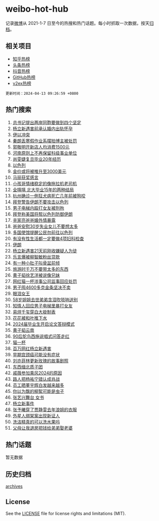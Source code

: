 # weibo-hot-hub

记录[微博](https://www.weibo.com)从 2021-1-7 日至今的热搜和热门话题。每小时抓取一次数据，按天[归档](archives)。

## 相关项目

- [知乎热榜](https://github.com/lonnyzhang423/zhihu-hot-hub)
- [头条热榜](https://github.com/lonnyzhang423/toutiao-hot-hub)
- [抖音热榜](https://github.com/lonnyzhang423/douyin-hot-hub)
- [GitHub热榜](https://github.com/lonnyzhang423/github-hot-hub)
- [v2ex热榜](https://github.com/lonnyzhang423/v2ex-hot-hub)


`更新时间：2024-04-13 09:26:59 +0800`

## 热门搜索

1. [总书记提出两岸同胞要做到四个坚定](https://m.weibo.cn/search?containerid=100103type%3D1%26t%3D10%26q%3D%23%E6%80%BB%E4%B9%A6%E8%AE%B0%E6%8F%90%E5%87%BA%E4%B8%A4%E5%B2%B8%E5%90%8C%E8%83%9E%E8%A6%81%E5%81%9A%E5%88%B0%E5%9B%9B%E4%B8%AA%E5%9D%9A%E5%AE%9A%23&stream_entry_id=51&isnewpage=1&extparam=seat%3D1%26pos%3D0%26stream_entry_id%3D51%26c_type%3D51%26dgr%3D0%26cate%3D10103%26q%3D%2523%25E6%2580%25BB%25E4%25B9%25A6%25E8%25AE%25B0%25E6%258F%2590%25E5%2587%25BA%25E4%25B8%25A4%25E5%25B2%25B8%25E5%2590%258C%25E8%2583%259E%25E8%25A6%2581%25E5%2581%259A%25E5%2588%25B0%25E5%259B%259B%25E4%25B8%25AA%25E5%259D%259A%25E5%25AE%259A%2523%26filter_type%3Drealtimehot%26display_time%3D1712971618%26pre_seqid%3D17129716184650411832)
1. [杨立新遇害前承认婚内出轨怀孕](https://m.weibo.cn/search?containerid=100103type%3D1%26t%3D10%26q%3D%23%E6%9D%A8%E7%AB%8B%E6%96%B0%E9%81%87%E5%AE%B3%E5%89%8D%E6%89%BF%E8%AE%A4%E5%A9%9A%E5%86%85%E5%87%BA%E8%BD%A8%E6%80%80%E5%AD%95%23&stream_entry_id=31&isnewpage=1&extparam=seat%3D1%26stream_entry_id%3D31%26lcate%3D5001%26flag%3D1%26band_rank%3D1%26filter_type%3Drealtimehot%26dgr%3D0%26c_type%3D31%26pos%3D0%26cate%3D5001%26realpos%3D1%26q%3D%2523%25E6%259D%25A8%25E7%25AB%258B%25E6%2596%25B0%25E9%2581%2587%25E5%25AE%25B3%25E5%2589%258D%25E6%2589%25BF%25E8%25AE%25A4%25E5%25A9%259A%25E5%2586%2585%25E5%2587%25BA%25E8%25BD%25A8%25E6%2580%2580%25E5%25AD%2595%2523%26display_time%3D1712971618%26pre_seqid%3D17129716184650411832)
1. [伊以冲突](https://m.weibo.cn/search?containerid=100103type%3D1%26t%3D10%26q%3D%23%E4%BC%8A%E4%BB%A5%E5%86%B2%E7%AA%81%23&stream_entry_id=31&isnewpage=1&extparam=seat%3D1%26stream_entry_id%3D31%26lcate%3D5001%26flag%3D1%26band_rank%3D2%26filter_type%3Drealtimehot%26dgr%3D0%26c_type%3D31%26pos%3D1%26cate%3D5001%26realpos%3D2%26q%3D%2523%25E4%25BC%258A%25E4%25BB%25A5%25E5%2586%25B2%25E7%25AA%2581%2523%26display_time%3D1712971618%26pre_seqid%3D17129716184650411832)
1. [秦朗丢寒假作业系摆拍博主被处罚](https://m.weibo.cn/search?containerid=100103type%3D1%26t%3D10%26q%3D%23%E7%A7%A6%E6%9C%97%E4%B8%A2%E5%AF%92%E5%81%87%E4%BD%9C%E4%B8%9A%E7%B3%BB%E6%91%86%E6%8B%8D%E5%8D%9A%E4%B8%BB%E8%A2%AB%E5%A4%84%E7%BD%9A%23&stream_entry_id=31&isnewpage=1&extparam=seat%3D1%26stream_entry_id%3D31%26lcate%3D5001%26flag%3D0%26band_rank%3D3%26filter_type%3Drealtimehot%26dgr%3D0%26c_type%3D31%26pos%3D2%26cate%3D5001%26realpos%3D3%26q%3D%2523%25E7%25A7%25A6%25E6%259C%2597%25E4%25B8%25A2%25E5%25AF%2592%25E5%2581%2587%25E4%25BD%259C%25E4%25B8%259A%25E7%25B3%25BB%25E6%2591%2586%25E6%258B%258D%25E5%258D%259A%25E4%25B8%25BB%25E8%25A2%25AB%25E5%25A4%2584%25E7%25BD%259A%2523%26display_time%3D1712971618%26pre_seqid%3D17129716184650411832)
1. [郭敬明开新店人均消费1500元](https://m.weibo.cn/search?containerid=100103type%3D1%26t%3D10%26q%3D%23%E9%83%AD%E6%95%AC%E6%98%8E%E5%BC%80%E6%96%B0%E5%BA%97%E4%BA%BA%E5%9D%87%E6%B6%88%E8%B4%B91500%E5%85%83%23&stream_entry_id=31&isnewpage=1&extparam=seat%3D1%26stream_entry_id%3D31%26lcate%3D5001%26flag%3D1%26band_rank%3D4%26filter_type%3Drealtimehot%26dgr%3D0%26c_type%3D31%26pos%3D3%26cate%3D5001%26realpos%3D4%26q%3D%2523%25E9%2583%25AD%25E6%2595%25AC%25E6%2598%258E%25E5%25BC%2580%25E6%2596%25B0%25E5%25BA%2597%25E4%25BA%25BA%25E5%259D%2587%25E6%25B6%2588%25E8%25B4%25B91500%25E5%2585%2583%2523%26display_time%3D1712971618%26pre_seqid%3D17129716184650411832)
1. [河南原则上不再保留科级事业单位](https://m.weibo.cn/search?containerid=100103type%3D1%26t%3D10%26q%3D%23%E6%B2%B3%E5%8D%97%E5%8E%9F%E5%88%99%E4%B8%8A%E4%B8%8D%E5%86%8D%E4%BF%9D%E7%95%99%E7%A7%91%E7%BA%A7%E4%BA%8B%E4%B8%9A%E5%8D%95%E4%BD%8D%23&stream_entry_id=31&isnewpage=1&extparam=seat%3D1%26stream_entry_id%3D31%26lcate%3D5001%26flag%3D1%26band_rank%3D5%26filter_type%3Drealtimehot%26dgr%3D0%26c_type%3D31%26pos%3D4%26cate%3D5001%26realpos%3D5%26q%3D%2523%25E6%25B2%25B3%25E5%258D%2597%25E5%258E%259F%25E5%2588%2599%25E4%25B8%258A%25E4%25B8%258D%25E5%2586%258D%25E4%25BF%259D%25E7%2595%2599%25E7%25A7%2591%25E7%25BA%25A7%25E4%25BA%258B%25E4%25B8%259A%25E5%258D%2595%25E4%25BD%258D%2523%26display_time%3D1712971618%26pre_seqid%3D17129716184650411832)
1. [尚雯婕复旦毕业20年经历](https://m.weibo.cn/search?containerid=100103type%3D1%26t%3D10%26q%3D%23%E5%B0%9A%E9%9B%AF%E5%A9%95%E5%A4%8D%E6%97%A6%E6%AF%95%E4%B8%9A20%E5%B9%B4%E7%BB%8F%E5%8E%86%23&stream_entry_id=31&isnewpage=1&extparam=seat%3D1%26stream_entry_id%3D31%26lcate%3D5001%26flag%3D2%26band_rank%3D6%26filter_type%3Drealtimehot%26dgr%3D0%26c_type%3D31%26pos%3D5%26cate%3D5001%26realpos%3D6%26q%3D%2523%25E5%25B0%259A%25E9%259B%25AF%25E5%25A9%2595%25E5%25A4%258D%25E6%2597%25A6%25E6%25AF%2595%25E4%25B8%259A20%25E5%25B9%25B4%25E7%25BB%258F%25E5%258E%2586%2523%26display_time%3D1712971618%26pre_seqid%3D17129716184650411832)
1. [以色列](https://m.weibo.cn/search?containerid=100103type%3D1%26t%3D10%26q%3D%E4%BB%A5%E8%89%B2%E5%88%97&stream_entry_id=31&isnewpage=1&extparam=seat%3D1%26stream_entry_id%3D31%26lcate%3D5001%26flag%3D0%26band_rank%3D7%26filter_type%3Drealtimehot%26dgr%3D0%26c_type%3D31%26pos%3D6%26cate%3D5001%26realpos%3D7%26q%3D%25E4%25BB%25A5%25E8%2589%25B2%25E5%2588%2597%26display_time%3D1712971618%26pre_seqid%3D17129716184650411832)
1. [金价或将被推升至3000美元](https://m.weibo.cn/search?containerid=100103type%3D1%26t%3D10%26q%3D%23%E9%87%91%E4%BB%B7%E6%88%96%E5%B0%86%E8%A2%AB%E6%8E%A8%E5%8D%87%E8%87%B33000%E7%BE%8E%E5%85%83%23&stream_entry_id=31&isnewpage=1&extparam=seat%3D1%26stream_entry_id%3D31%26lcate%3D5001%26flag%3D0%26band_rank%3D8%26filter_type%3Drealtimehot%26dgr%3D0%26c_type%3D31%26pos%3D7%26cate%3D5001%26realpos%3D8%26q%3D%2523%25E9%2587%2591%25E4%25BB%25B7%25E6%2588%2596%25E5%25B0%2586%25E8%25A2%25AB%25E6%258E%25A8%25E5%258D%2587%25E8%2587%25B33000%25E7%25BE%258E%25E5%2585%2583%2523%26display_time%3D1712971618%26pre_seqid%3D17129716184650411832)
1. [马丽获奖感言](https://m.weibo.cn/search?containerid=100103type%3D1%26t%3D10%26q%3D%E9%A9%AC%E4%B8%BD%E8%8E%B7%E5%A5%96%E6%84%9F%E8%A8%80&stream_entry_id=31&isnewpage=1&extparam=seat%3D1%26stream_entry_id%3D31%26lcate%3D5001%26flag%3D0%26band_rank%3D9%26filter_type%3Drealtimehot%26dgr%3D0%26c_type%3D31%26pos%3D8%26cate%3D5001%26realpos%3D9%26q%3D%25E9%25A9%25AC%25E4%25B8%25BD%25E8%258E%25B7%25E5%25A5%2596%25E6%2584%259F%25E8%25A8%2580%26display_time%3D1712971618%26pre_seqid%3D17129716184650411832)
1. [小孩哥情绪稳定的像拖拉机老司机](https://m.weibo.cn/search?containerid=100103type%3D1%26t%3D10%26q%3D%23%E5%B0%8F%E5%AD%A9%E5%93%A5%E6%83%85%E7%BB%AA%E7%A8%B3%E5%AE%9A%E7%9A%84%E5%83%8F%E6%8B%96%E6%8B%89%E6%9C%BA%E8%80%81%E5%8F%B8%E6%9C%BA%23&stream_entry_id=31&isnewpage=1&extparam=seat%3D1%26stream_entry_id%3D31%26lcate%3D5001%26flag%3D32768%26band_rank%3D10%26filter_type%3Drealtimehot%26dgr%3D0%26c_type%3D31%26pos%3D9%26cate%3D5001%26realpos%3D10%26q%3D%2523%25E5%25B0%258F%25E5%25AD%25A9%25E5%2593%25A5%25E6%2583%2585%25E7%25BB%25AA%25E7%25A8%25B3%25E5%25AE%259A%25E7%259A%2584%25E5%2583%258F%25E6%258B%2596%25E6%258B%2589%25E6%259C%25BA%25E8%2580%2581%25E5%258F%25B8%25E6%259C%25BA%2523%26display_time%3D1712971618%26pre_seqid%3D17129716184650411832)
1. [全嘻嘻 北大毕业15年的两种结局](https://m.weibo.cn/search?containerid=100103type%3D1%26t%3D10%26q%3D%E5%85%A8%E5%98%BB%E5%98%BB+%E5%8C%97%E5%A4%A7%E6%AF%95%E4%B8%9A15%E5%B9%B4%E7%9A%84%E4%B8%A4%E7%A7%8D%E7%BB%93%E5%B1%80&stream_entry_id=31&isnewpage=1&extparam=seat%3D1%26stream_entry_id%3D31%26lcate%3D5001%26flag%3D1%26band_rank%3D11%26filter_type%3Drealtimehot%26dgr%3D0%26c_type%3D31%26pos%3D10%26cate%3D5001%26realpos%3D11%26q%3D%25E5%2585%25A8%25E5%2598%25BB%25E5%2598%25BB%2520%25E5%258C%2597%25E5%25A4%25A7%25E6%25AF%2595%25E4%25B8%259A15%25E5%25B9%25B4%25E7%259A%2584%25E4%25B8%25A4%25E7%25A7%258D%25E7%25BB%2593%25E5%25B1%2580%26display_time%3D1712971618%26pre_seqid%3D17129716184650411832)
1. [杭州确诊一例狂犬病死亡几年前被狗咬](https://m.weibo.cn/search?containerid=100103type%3D1%26t%3D10%26q%3D%23%E6%9D%AD%E5%B7%9E%E7%A1%AE%E8%AF%8A%E4%B8%80%E4%BE%8B%E7%8B%82%E7%8A%AC%E7%97%85%E6%AD%BB%E4%BA%A1%E5%87%A0%E5%B9%B4%E5%89%8D%E8%A2%AB%E7%8B%97%E5%92%AC%23&stream_entry_id=31&isnewpage=1&extparam=seat%3D1%26stream_entry_id%3D31%26lcate%3D5001%26flag%3D0%26band_rank%3D12%26filter_type%3Drealtimehot%26dgr%3D0%26c_type%3D31%26pos%3D11%26cate%3D5001%26realpos%3D12%26q%3D%2523%25E6%259D%25AD%25E5%25B7%259E%25E7%25A1%25AE%25E8%25AF%258A%25E4%25B8%2580%25E4%25BE%258B%25E7%258B%2582%25E7%258A%25AC%25E7%2597%2585%25E6%25AD%25BB%25E4%25BA%25A1%25E5%2587%25A0%25E5%25B9%25B4%25E5%2589%258D%25E8%25A2%25AB%25E7%258B%2597%25E5%2592%25AC%2523%26display_time%3D1712971618%26pre_seqid%3D17129716184650411832)
1. [拜登警告伊朗不要攻击以色列](https://m.weibo.cn/search?containerid=100103type%3D1%26t%3D10%26q%3D%23%E6%8B%9C%E7%99%BB%E8%AD%A6%E5%91%8A%E4%BC%8A%E6%9C%97%E4%B8%8D%E8%A6%81%E6%94%BB%E5%87%BB%E4%BB%A5%E8%89%B2%E5%88%97%23&stream_entry_id=31&isnewpage=1&extparam=seat%3D1%26stream_entry_id%3D31%26lcate%3D5001%26flag%3D0%26band_rank%3D13%26filter_type%3Drealtimehot%26dgr%3D0%26c_type%3D31%26pos%3D12%26cate%3D5001%26realpos%3D13%26q%3D%2523%25E6%258B%259C%25E7%2599%25BB%25E8%25AD%25A6%25E5%2591%258A%25E4%25BC%258A%25E6%259C%2597%25E4%25B8%258D%25E8%25A6%2581%25E6%2594%25BB%25E5%2587%25BB%25E4%25BB%25A5%25E8%2589%25B2%25E5%2588%2597%2523%26display_time%3D1712971618%26pre_seqid%3D17129716184650411832)
1. [男子电梯内殴打女友被刑拘](https://m.weibo.cn/search?containerid=100103type%3D1%26t%3D10%26q%3D%23%E7%94%B7%E5%AD%90%E7%94%B5%E6%A2%AF%E5%86%85%E6%AE%B4%E6%89%93%E5%A5%B3%E5%8F%8B%E8%A2%AB%E5%88%91%E6%8B%98%23&stream_entry_id=31&isnewpage=1&extparam=seat%3D1%26stream_entry_id%3D31%26lcate%3D5001%26flag%3D1%26band_rank%3D14%26filter_type%3Drealtimehot%26dgr%3D0%26c_type%3D31%26pos%3D13%26cate%3D5001%26realpos%3D14%26q%3D%2523%25E7%2594%25B7%25E5%25AD%2590%25E7%2594%25B5%25E6%25A2%25AF%25E5%2586%2585%25E6%25AE%25B4%25E6%2589%2593%25E5%25A5%25B3%25E5%258F%258B%25E8%25A2%25AB%25E5%2588%2591%25E6%258B%2598%2523%26display_time%3D1712971618%26pre_seqid%3D17129716184650411832)
1. [拜登称美国将帮以色列防御伊朗](https://m.weibo.cn/search?containerid=100103type%3D1%26t%3D10%26q%3D%23%E6%8B%9C%E7%99%BB%E7%A7%B0%E7%BE%8E%E5%9B%BD%E5%B0%86%E5%B8%AE%E4%BB%A5%E8%89%B2%E5%88%97%E9%98%B2%E5%BE%A1%E4%BC%8A%E6%9C%97%23&stream_entry_id=31&isnewpage=1&extparam=seat%3D1%26stream_entry_id%3D31%26lcate%3D5001%26flag%3D1%26band_rank%3D15%26filter_type%3Drealtimehot%26dgr%3D0%26c_type%3D31%26pos%3D14%26cate%3D5001%26realpos%3D15%26q%3D%2523%25E6%258B%259C%25E7%2599%25BB%25E7%25A7%25B0%25E7%25BE%258E%25E5%259B%25BD%25E5%25B0%2586%25E5%25B8%25AE%25E4%25BB%25A5%25E8%2589%25B2%25E5%2588%2597%25E9%2598%25B2%25E5%25BE%25A1%25E4%25BC%258A%25E6%259C%2597%2523%26display_time%3D1712971618%26pre_seqid%3D17129716184650411832)
1. [辛家亮爸爸婚外情暴露](https://m.weibo.cn/search?containerid=100103type%3D1%26t%3D10%26q%3D%23%E8%BE%9B%E5%AE%B6%E4%BA%AE%E7%88%B8%E7%88%B8%E5%A9%9A%E5%A4%96%E6%83%85%E6%9A%B4%E9%9C%B2%23&stream_entry_id=31&isnewpage=1&extparam=seat%3D1%26stream_entry_id%3D31%26lcate%3D5001%26flag%3D1%26band_rank%3D16%26filter_type%3Drealtimehot%26dgr%3D0%26c_type%3D31%26pos%3D15%26cate%3D5001%26realpos%3D16%26q%3D%2523%25E8%25BE%259B%25E5%25AE%25B6%25E4%25BA%25AE%25E7%2588%25B8%25E7%2588%25B8%25E5%25A9%259A%25E5%25A4%2596%25E6%2583%2585%25E6%259A%25B4%25E9%259C%25B2%2523%26display_time%3D1712971618%26pre_seqid%3D17129716184650411832)
1. [爸爸安慰30岁失业女儿不要想太多](https://m.weibo.cn/search?containerid=100103type%3D1%26t%3D10%26q%3D%23%E7%88%B8%E7%88%B8%E5%AE%89%E6%85%B030%E5%B2%81%E5%A4%B1%E4%B8%9A%E5%A5%B3%E5%84%BF%E4%B8%8D%E8%A6%81%E6%83%B3%E5%A4%AA%E5%A4%9A%23&stream_entry_id=31&isnewpage=1&extparam=seat%3D1%26stream_entry_id%3D31%26lcate%3D5001%26flag%3D1%26band_rank%3D17%26filter_type%3Drealtimehot%26dgr%3D0%26c_type%3D31%26pos%3D16%26cate%3D5001%26realpos%3D17%26q%3D%2523%25E7%2588%25B8%25E7%2588%25B8%25E5%25AE%2589%25E6%2585%25B030%25E5%25B2%2581%25E5%25A4%25B1%25E4%25B8%259A%25E5%25A5%25B3%25E5%2584%25BF%25E4%25B8%258D%25E8%25A6%2581%25E6%2583%25B3%25E5%25A4%25AA%25E5%25A4%259A%2523%26display_time%3D1712971618%26pre_seqid%3D17129716184650411832)
1. [多国使馆提醒公民勿前往以色列](https://m.weibo.cn/search?containerid=100103type%3D1%26t%3D10%26q%3D%23%E5%A4%9A%E5%9B%BD%E4%BD%BF%E9%A6%86%E6%8F%90%E9%86%92%E5%85%AC%E6%B0%91%E5%8B%BF%E5%89%8D%E5%BE%80%E4%BB%A5%E8%89%B2%E5%88%97%23&stream_entry_id=31&isnewpage=1&extparam=seat%3D1%26stream_entry_id%3D31%26lcate%3D5001%26flag%3D1%26band_rank%3D18%26filter_type%3Drealtimehot%26dgr%3D0%26c_type%3D31%26pos%3D17%26cate%3D5001%26realpos%3D18%26q%3D%2523%25E5%25A4%259A%25E5%259B%25BD%25E4%25BD%25BF%25E9%25A6%2586%25E6%258F%2590%25E9%2586%2592%25E5%2585%25AC%25E6%25B0%2591%25E5%258B%25BF%25E5%2589%258D%25E5%25BE%2580%25E4%25BB%25A5%25E8%2589%25B2%25E5%2588%2597%2523%26display_time%3D1712971618%26pre_seqid%3D17129716184650411832)
1. [有没有性生活都一定要做4项妇科检查](https://m.weibo.cn/search?containerid=100103type%3D1%26t%3D10%26q%3D%23%E6%9C%89%E6%B2%A1%E6%9C%89%E6%80%A7%E7%94%9F%E6%B4%BB%E9%83%BD%E4%B8%80%E5%AE%9A%E8%A6%81%E5%81%9A4%E9%A1%B9%E5%A6%87%E7%A7%91%E6%A3%80%E6%9F%A5%23&stream_entry_id=31&isnewpage=1&extparam=seat%3D1%26stream_entry_id%3D31%26lcate%3D5001%26flag%3D0%26band_rank%3D19%26filter_type%3Drealtimehot%26dgr%3D0%26c_type%3D31%26pos%3D18%26cate%3D5001%26realpos%3D19%26q%3D%2523%25E6%259C%2589%25E6%25B2%25A1%25E6%259C%2589%25E6%2580%25A7%25E7%2594%259F%25E6%25B4%25BB%25E9%2583%25BD%25E4%25B8%2580%25E5%25AE%259A%25E8%25A6%2581%25E5%2581%259A4%25E9%25A1%25B9%25E5%25A6%2587%25E7%25A7%2591%25E6%25A3%2580%25E6%259F%25A5%2523%26display_time%3D1712971618%26pre_seqid%3D17129716184650411832)
1. [伊朗](https://m.weibo.cn/search?containerid=100103type%3D1%26t%3D10%26q%3D%E4%BC%8A%E6%9C%97&stream_entry_id=31&isnewpage=1&extparam=seat%3D1%26stream_entry_id%3D31%26lcate%3D5001%26flag%3D0%26band_rank%3D20%26filter_type%3Drealtimehot%26dgr%3D0%26c_type%3D31%26pos%3D19%26cate%3D5001%26realpos%3D20%26q%3D%25E4%25BC%258A%25E6%259C%2597%26display_time%3D1712971618%26pre_seqid%3D17129716184650411832)
1. [杨立新遇害21天前刚收嫌疑人为徒](https://m.weibo.cn/search?containerid=100103type%3D1%26t%3D10%26q%3D%23%E6%9D%A8%E7%AB%8B%E6%96%B0%E9%81%87%E5%AE%B321%E5%A4%A9%E5%89%8D%E5%88%9A%E6%94%B6%E5%AB%8C%E7%96%91%E4%BA%BA%E4%B8%BA%E5%BE%92%23&stream_entry_id=31&isnewpage=1&extparam=seat%3D1%26stream_entry_id%3D31%26lcate%3D5001%26flag%3D2%26band_rank%3D21%26filter_type%3Drealtimehot%26dgr%3D0%26c_type%3D31%26pos%3D20%26cate%3D5001%26realpos%3D21%26q%3D%2523%25E6%259D%25A8%25E7%25AB%258B%25E6%2596%25B0%25E9%2581%2587%25E5%25AE%25B321%25E5%25A4%25A9%25E5%2589%258D%25E5%2588%259A%25E6%2594%25B6%25E5%25AB%258C%25E7%2596%2591%25E4%25BA%25BA%25E4%25B8%25BA%25E5%25BE%2592%2523%26display_time%3D1712971618%26pre_seqid%3D17129716184650411832)
1. [乐言爆被柳智敏粉丝贷款](https://m.weibo.cn/search?containerid=100103type%3D1%26t%3D10%26q%3D%23%E4%B9%90%E8%A8%80%E7%88%86%E8%A2%AB%E6%9F%B3%E6%99%BA%E6%95%8F%E7%B2%89%E4%B8%9D%E8%B4%B7%E6%AC%BE%23&stream_entry_id=31&isnewpage=1&extparam=seat%3D1%26stream_entry_id%3D31%26lcate%3D5001%26flag%3D0%26band_rank%3D22%26filter_type%3Drealtimehot%26dgr%3D0%26c_type%3D31%26pos%3D21%26cate%3D5001%26realpos%3D22%26q%3D%2523%25E4%25B9%2590%25E8%25A8%2580%25E7%2588%2586%25E8%25A2%25AB%25E6%259F%25B3%25E6%2599%25BA%25E6%2595%258F%25E7%25B2%2589%25E4%25B8%259D%25E8%25B4%25B7%25E6%25AC%25BE%2523%26display_time%3D1712971618%26pre_seqid%3D17129716184650411832)
1. [有一种小肚子叫骨盆前倾](https://m.weibo.cn/search?containerid=100103type%3D1%26t%3D10%26q%3D%23%E6%9C%89%E4%B8%80%E7%A7%8D%E5%B0%8F%E8%82%9A%E5%AD%90%E5%8F%AB%E9%AA%A8%E7%9B%86%E5%89%8D%E5%80%BE%23&stream_entry_id=31&isnewpage=1&extparam=seat%3D1%26stream_entry_id%3D31%26lcate%3D5001%26flag%3D0%26band_rank%3D23%26filter_type%3Drealtimehot%26dgr%3D0%26c_type%3D31%26pos%3D22%26cate%3D5001%26realpos%3D23%26q%3D%2523%25E6%259C%2589%25E4%25B8%2580%25E7%25A7%258D%25E5%25B0%258F%25E8%2582%259A%25E5%25AD%2590%25E5%258F%25AB%25E9%25AA%25A8%25E7%259B%2586%25E5%2589%258D%25E5%2580%25BE%2523%26display_time%3D1712971618%26pre_seqid%3D17129716184650411832)
1. [旅游时千万不要带太多的东西](https://m.weibo.cn/search?containerid=100103type%3D1%26t%3D10%26q%3D%23%E6%97%85%E6%B8%B8%E6%97%B6%E5%8D%83%E4%B8%87%E4%B8%8D%E8%A6%81%E5%B8%A6%E5%A4%AA%E5%A4%9A%E7%9A%84%E4%B8%9C%E8%A5%BF%23&stream_entry_id=31&isnewpage=1&extparam=seat%3D1%26stream_entry_id%3D31%26lcate%3D5001%26flag%3D1%26band_rank%3D24%26filter_type%3Drealtimehot%26dgr%3D0%26c_type%3D31%26pos%3D23%26cate%3D5001%26realpos%3D24%26q%3D%2523%25E6%2597%2585%25E6%25B8%25B8%25E6%2597%25B6%25E5%258D%2583%25E4%25B8%2587%25E4%25B8%258D%25E8%25A6%2581%25E5%25B8%25A6%25E5%25A4%25AA%25E5%25A4%259A%25E7%259A%2584%25E4%25B8%259C%25E8%25A5%25BF%2523%26display_time%3D1712971618%26pre_seqid%3D17129716184650411832)
1. [黄子韬徐艺洋被说像兄妹](https://m.weibo.cn/search?containerid=100103type%3D1%26t%3D10%26q%3D%23%E9%BB%84%E5%AD%90%E9%9F%AC%E5%BE%90%E8%89%BA%E6%B4%8B%E8%A2%AB%E8%AF%B4%E5%83%8F%E5%85%84%E5%A6%B9%23&stream_entry_id=31&isnewpage=1&extparam=seat%3D1%26stream_entry_id%3D31%26lcate%3D5001%26flag%3D0%26band_rank%3D25%26filter_type%3Drealtimehot%26dgr%3D0%26c_type%3D31%26pos%3D24%26cate%3D5001%26realpos%3D25%26q%3D%2523%25E9%25BB%2584%25E5%25AD%2590%25E9%259F%25AC%25E5%25BE%2590%25E8%2589%25BA%25E6%25B4%258B%25E8%25A2%25AB%25E8%25AF%25B4%25E5%2583%258F%25E5%2585%2584%25E5%25A6%25B9%2523%26display_time%3D1712971618%26pre_seqid%3D17129716184650411832)
1. [网红猫一杯涉事公司监事回应处罚](https://m.weibo.cn/search?containerid=100103type%3D1%26t%3D10%26q%3D%23%E7%BD%91%E7%BA%A2%E7%8C%AB%E4%B8%80%E6%9D%AF%E6%B6%89%E4%BA%8B%E5%85%AC%E5%8F%B8%E7%9B%91%E4%BA%8B%E5%9B%9E%E5%BA%94%E5%A4%84%E7%BD%9A%23&stream_entry_id=31&isnewpage=1&extparam=seat%3D1%26stream_entry_id%3D31%26lcate%3D5001%26flag%3D0%26band_rank%3D26%26filter_type%3Drealtimehot%26dgr%3D0%26c_type%3D31%26pos%3D25%26cate%3D5001%26realpos%3D26%26q%3D%2523%25E7%25BD%2591%25E7%25BA%25A2%25E7%258C%25AB%25E4%25B8%2580%25E6%259D%25AF%25E6%25B6%2589%25E4%25BA%258B%25E5%2585%25AC%25E5%258F%25B8%25E7%259B%2591%25E4%25BA%258B%25E5%259B%259E%25E5%25BA%2594%25E5%25A4%2584%25E7%25BD%259A%2523%26display_time%3D1712971618%26pre_seqid%3D17129716184650411832)
1. [男子囤4600多克金条坚决不卖](https://m.weibo.cn/search?containerid=100103type%3D1%26t%3D10%26q%3D%23%E7%94%B7%E5%AD%90%E5%9B%A44600%E5%A4%9A%E5%85%8B%E9%87%91%E6%9D%A1%E5%9D%9A%E5%86%B3%E4%B8%8D%E5%8D%96%23&stream_entry_id=31&isnewpage=1&extparam=seat%3D1%26stream_entry_id%3D31%26lcate%3D5001%26flag%3D0%26band_rank%3D27%26filter_type%3Drealtimehot%26dgr%3D0%26c_type%3D31%26pos%3D26%26cate%3D5001%26realpos%3D27%26q%3D%2523%25E7%2594%25B7%25E5%25AD%2590%25E5%259B%25A44600%25E5%25A4%259A%25E5%2585%258B%25E9%2587%2591%25E6%259D%25A1%25E5%259D%259A%25E5%2586%25B3%25E4%25B8%258D%25E5%258D%2596%2523%26display_time%3D1712971618%26pre_seqid%3D17129716184650411832)
1. [眼泪女王](https://m.weibo.cn/search?containerid=100103type%3D1%26t%3D10%26q%3D%E7%9C%BC%E6%B3%AA%E5%A5%B3%E7%8E%8B&stream_entry_id=31&isnewpage=1&extparam=seat%3D1%26stream_entry_id%3D31%26lcate%3D5001%26flag%3D1%26band_rank%3D28%26filter_type%3Drealtimehot%26dgr%3D0%26c_type%3D31%26pos%3D27%26cate%3D5001%26realpos%3D28%26q%3D%25E7%259C%25BC%25E6%25B3%25AA%25E5%25A5%25B3%25E7%258E%258B%26display_time%3D1712971618%26pre_seqid%3D17129716184650411832)
1. [58岁姐姐去世弟弟含泪吹唢呐送别](https://m.weibo.cn/search?containerid=100103type%3D1%26t%3D10%26q%3D%2358%E5%B2%81%E5%A7%90%E5%A7%90%E5%8E%BB%E4%B8%96%E5%BC%9F%E5%BC%9F%E5%90%AB%E6%B3%AA%E5%90%B9%E5%94%A2%E5%91%90%E9%80%81%E5%88%AB%23&stream_entry_id=31&isnewpage=1&extparam=seat%3D1%26stream_entry_id%3D31%26lcate%3D5001%26flag%3D0%26band_rank%3D29%26filter_type%3Drealtimehot%26dgr%3D0%26c_type%3D31%26pos%3D28%26cate%3D5001%26realpos%3D29%26q%3D%252358%25E5%25B2%2581%25E5%25A7%2590%25E5%25A7%2590%25E5%258E%25BB%25E4%25B8%2596%25E5%25BC%259F%25E5%25BC%259F%25E5%2590%25AB%25E6%25B3%25AA%25E5%2590%25B9%25E5%2594%25A2%25E5%2591%2590%25E9%2580%2581%25E5%2588%25AB%2523%26display_time%3D1712971618%26pre_seqid%3D17129716184650411832)
1. [知情人回应男子电梯里暴打女友](https://m.weibo.cn/search?containerid=100103type%3D1%26t%3D10%26q%3D%23%E7%9F%A5%E6%83%85%E4%BA%BA%E5%9B%9E%E5%BA%94%E7%94%B7%E5%AD%90%E7%94%B5%E6%A2%AF%E9%87%8C%E6%9A%B4%E6%89%93%E5%A5%B3%E5%8F%8B%23&stream_entry_id=31&isnewpage=1&extparam=seat%3D1%26stream_entry_id%3D31%26lcate%3D5001%26flag%3D1%26band_rank%3D30%26filter_type%3Drealtimehot%26dgr%3D0%26c_type%3D31%26pos%3D29%26cate%3D5001%26realpos%3D30%26q%3D%2523%25E7%259F%25A5%25E6%2583%2585%25E4%25BA%25BA%25E5%259B%259E%25E5%25BA%2594%25E7%2594%25B7%25E5%25AD%2590%25E7%2594%25B5%25E6%25A2%25AF%25E9%2587%258C%25E6%259A%25B4%25E6%2589%2593%25E5%25A5%25B3%25E5%258F%258B%2523%26display_time%3D1712971618%26pre_seqid%3D17129716184650411832)
1. [易烊千玺穿白大褂制表](https://m.weibo.cn/search?containerid=100103type%3D1%26t%3D10%26q%3D%23%E6%98%93%E7%83%8A%E5%8D%83%E7%8E%BA%E7%A9%BF%E7%99%BD%E5%A4%A7%E8%A4%82%E5%88%B6%E8%A1%A8%23&stream_entry_id=31&isnewpage=1&extparam=seat%3D1%26stream_entry_id%3D31%26lcate%3D5001%26flag%3D1%26band_rank%3D31%26filter_type%3Drealtimehot%26dgr%3D0%26c_type%3D31%26pos%3D30%26cate%3D5001%26realpos%3D31%26q%3D%2523%25E6%2598%2593%25E7%2583%258A%25E5%258D%2583%25E7%258E%25BA%25E7%25A9%25BF%25E7%2599%25BD%25E5%25A4%25A7%25E8%25A4%2582%25E5%2588%25B6%25E8%25A1%25A8%2523%26display_time%3D1712971618%26pre_seqid%3D17129716184650411832)
1. [花花被和叶推下水](https://m.weibo.cn/search?containerid=100103type%3D1%26t%3D10%26q%3D%23%E8%8A%B1%E8%8A%B1%E8%A2%AB%E5%92%8C%E5%8F%B6%E6%8E%A8%E4%B8%8B%E6%B0%B4%23&stream_entry_id=31&isnewpage=1&extparam=seat%3D1%26stream_entry_id%3D31%26lcate%3D5001%26flag%3D0%26band_rank%3D32%26filter_type%3Drealtimehot%26dgr%3D0%26c_type%3D31%26pos%3D31%26cate%3D5001%26realpos%3D32%26q%3D%2523%25E8%258A%25B1%25E8%258A%25B1%25E8%25A2%25AB%25E5%2592%258C%25E5%258F%25B6%25E6%258E%25A8%25E4%25B8%258B%25E6%25B0%25B4%2523%26display_time%3D1712971618%26pre_seqid%3D17129716184650411832)
1. [2024届毕业生开启论文答辩模式](https://m.weibo.cn/search?containerid=100103type%3D1%26t%3D10%26q%3D%232024%E5%B1%8A%E6%AF%95%E4%B8%9A%E7%94%9F%E5%BC%80%E5%90%AF%E8%AE%BA%E6%96%87%E7%AD%94%E8%BE%A9%E6%A8%A1%E5%BC%8F%23&stream_entry_id=31&isnewpage=1&extparam=seat%3D1%26stream_entry_id%3D31%26lcate%3D5001%26flag%3D1%26band_rank%3D33%26filter_type%3Drealtimehot%26dgr%3D0%26c_type%3D31%26pos%3D32%26cate%3D5001%26realpos%3D33%26q%3D%25232024%25E5%25B1%258A%25E6%25AF%2595%25E4%25B8%259A%25E7%2594%259F%25E5%25BC%2580%25E5%2590%25AF%25E8%25AE%25BA%25E6%2596%2587%25E7%25AD%2594%25E8%25BE%25A9%25E6%25A8%25A1%25E5%25BC%258F%2523%26display_time%3D1712971618%26pre_seqid%3D17129716184650411832)
1. [黄子韬云南](https://m.weibo.cn/search?containerid=100103type%3D1%26t%3D10%26q%3D%E9%BB%84%E5%AD%90%E9%9F%AC%E4%BA%91%E5%8D%97&stream_entry_id=31&isnewpage=1&extparam=seat%3D1%26stream_entry_id%3D31%26lcate%3D5001%26flag%3D0%26band_rank%3D34%26filter_type%3Drealtimehot%26dgr%3D0%26c_type%3D31%26pos%3D33%26cate%3D5001%26realpos%3D34%26q%3D%25E9%25BB%2584%25E5%25AD%2590%25E9%259F%25AC%25E4%25BA%2591%25E5%258D%2597%26display_time%3D1712971618%26pre_seqid%3D17129716184650411832)
1. [90后鸵鸟西施说唱式问答走红](https://m.weibo.cn/search?containerid=100103type%3D1%26t%3D10%26q%3D%2390%E5%90%8E%E9%B8%B5%E9%B8%9F%E8%A5%BF%E6%96%BD%E8%AF%B4%E5%94%B1%E5%BC%8F%E9%97%AE%E7%AD%94%E8%B5%B0%E7%BA%A2%23&stream_entry_id=31&isnewpage=1&extparam=seat%3D1%26stream_entry_id%3D31%26lcate%3D5001%26flag%3D1%26band_rank%3D35%26filter_type%3Drealtimehot%26dgr%3D0%26c_type%3D31%26pos%3D34%26cate%3D5001%26realpos%3D35%26q%3D%252390%25E5%2590%258E%25E9%25B8%25B5%25E9%25B8%259F%25E8%25A5%25BF%25E6%2596%25BD%25E8%25AF%25B4%25E5%2594%25B1%25E5%25BC%258F%25E9%2597%25AE%25E7%25AD%2594%25E8%25B5%25B0%25E7%25BA%25A2%2523%26display_time%3D1712971618%26pre_seqid%3D17129716184650411832)
1. [猫一杯](https://m.weibo.cn/search?containerid=100103type%3D1%26t%3D10%26q%3D%E7%8C%AB%E4%B8%80%E6%9D%AF&stream_entry_id=31&isnewpage=1&extparam=seat%3D1%26stream_entry_id%3D31%26lcate%3D5001%26flag%3D0%26band_rank%3D36%26filter_type%3Drealtimehot%26dgr%3D0%26c_type%3D31%26pos%3D35%26cate%3D5001%26realpos%3D36%26q%3D%25E7%258C%25AB%25E4%25B8%2580%25E6%259D%25AF%26display_time%3D1712971618%26pre_seqid%3D17129716184650411832)
1. [百万网红杨立新遇害](https://m.weibo.cn/search?containerid=100103type%3D1%26t%3D10%26q%3D%23%E7%99%BE%E4%B8%87%E7%BD%91%E7%BA%A2%E6%9D%A8%E7%AB%8B%E6%96%B0%E9%81%87%E5%AE%B3%23&stream_entry_id=31&isnewpage=1&extparam=seat%3D1%26stream_entry_id%3D31%26lcate%3D5001%26flag%3D0%26band_rank%3D37%26filter_type%3Drealtimehot%26dgr%3D0%26c_type%3D31%26pos%3D36%26cate%3D5001%26realpos%3D37%26q%3D%2523%25E7%2599%25BE%25E4%25B8%2587%25E7%25BD%2591%25E7%25BA%25A2%25E6%259D%25A8%25E7%25AB%258B%25E6%2596%25B0%25E9%2581%2587%25E5%25AE%25B3%2523%26display_time%3D1712971618%26pre_seqid%3D17129716184650411832)
1. [早期宫颈癌可能没有症状](https://m.weibo.cn/search?containerid=100103type%3D1%26t%3D10%26q%3D%23%E6%97%A9%E6%9C%9F%E5%AE%AB%E9%A2%88%E7%99%8C%E5%8F%AF%E8%83%BD%E6%B2%A1%E6%9C%89%E7%97%87%E7%8A%B6%23&stream_entry_id=31&isnewpage=1&extparam=seat%3D1%26stream_entry_id%3D31%26lcate%3D5001%26flag%3D1%26band_rank%3D38%26filter_type%3Drealtimehot%26dgr%3D0%26c_type%3D31%26pos%3D37%26cate%3D5001%26realpos%3D38%26q%3D%2523%25E6%2597%25A9%25E6%259C%259F%25E5%25AE%25AB%25E9%25A2%2588%25E7%2599%258C%25E5%258F%25AF%25E8%2583%25BD%25E6%25B2%25A1%25E6%259C%2589%25E7%2597%2587%25E7%258A%25B6%2523%26display_time%3D1712971618%26pre_seqid%3D17129716184650411832)
1. [刘亦菲林更新玫瑰的故事剧照](https://m.weibo.cn/search?containerid=100103type%3D1%26t%3D10%26q%3D%23%E5%88%98%E4%BA%A6%E8%8F%B2%E6%9E%97%E6%9B%B4%E6%96%B0%E7%8E%AB%E7%91%B0%E7%9A%84%E6%95%85%E4%BA%8B%E5%89%A7%E7%85%A7%23&stream_entry_id=31&isnewpage=1&extparam=seat%3D1%26stream_entry_id%3D31%26lcate%3D5001%26flag%3D0%26band_rank%3D39%26filter_type%3Drealtimehot%26dgr%3D0%26c_type%3D31%26pos%3D38%26cate%3D5001%26realpos%3D39%26q%3D%2523%25E5%2588%2598%25E4%25BA%25A6%25E8%258F%25B2%25E6%259E%2597%25E6%259B%25B4%25E6%2596%25B0%25E7%258E%25AB%25E7%2591%25B0%25E7%259A%2584%25E6%2595%2585%25E4%25BA%258B%25E5%2589%25A7%25E7%2585%25A7%2523%26display_time%3D1712971618%26pre_seqid%3D17129716184650411832)
1. [东西缅北质子团](https://m.weibo.cn/search?containerid=100103type%3D1%26t%3D10%26q%3D%E4%B8%9C%E8%A5%BF%E7%BC%85%E5%8C%97%E8%B4%A8%E5%AD%90%E5%9B%A2&stream_entry_id=31&isnewpage=1&extparam=seat%3D1%26stream_entry_id%3D31%26lcate%3D5001%26flag%3D1%26band_rank%3D40%26filter_type%3Drealtimehot%26dgr%3D0%26c_type%3D31%26pos%3D39%26cate%3D5001%26realpos%3D40%26q%3D%25E4%25B8%259C%25E8%25A5%25BF%25E7%25BC%2585%25E5%258C%2597%25E8%25B4%25A8%25E5%25AD%2590%25E5%259B%25A2%26display_time%3D1712971618%26pre_seqid%3D17129716184650411832)
1. [戚薇参加乘风2024的原因](https://m.weibo.cn/search?containerid=100103type%3D1%26t%3D10%26q%3D%23%E6%88%9A%E8%96%87%E5%8F%82%E5%8A%A0%E4%B9%98%E9%A3%8E2024%E7%9A%84%E5%8E%9F%E5%9B%A0%23&stream_entry_id=31&isnewpage=1&extparam=seat%3D1%26stream_entry_id%3D31%26lcate%3D5001%26flag%3D0%26band_rank%3D41%26filter_type%3Drealtimehot%26dgr%3D0%26c_type%3D31%26pos%3D40%26cate%3D5001%26realpos%3D41%26q%3D%2523%25E6%2588%259A%25E8%2596%2587%25E5%258F%2582%25E5%258A%25A0%25E4%25B9%2598%25E9%25A3%258E2024%25E7%259A%2584%25E5%258E%259F%25E5%259B%25A0%2523%26display_time%3D1712971618%26pre_seqid%3D17129716184650411832)
1. [路人把杨祐宁错认成肖战](https://m.weibo.cn/search?containerid=100103type%3D1%26t%3D10%26q%3D%23%E8%B7%AF%E4%BA%BA%E6%8A%8A%E6%9D%A8%E7%A5%90%E5%AE%81%E9%94%99%E8%AE%A4%E6%88%90%E8%82%96%E6%88%98%23&stream_entry_id=31&isnewpage=1&extparam=seat%3D1%26stream_entry_id%3D31%26lcate%3D5001%26flag%3D1%26band_rank%3D42%26filter_type%3Drealtimehot%26dgr%3D0%26c_type%3D31%26pos%3D41%26cate%3D5001%26realpos%3D42%26q%3D%2523%25E8%25B7%25AF%25E4%25BA%25BA%25E6%258A%258A%25E6%259D%25A8%25E7%25A5%2590%25E5%25AE%2581%25E9%2594%2599%25E8%25AE%25A4%25E6%2588%2590%25E8%2582%2596%25E6%2588%2598%2523%26display_time%3D1712971618%26pre_seqid%3D17129716184650411832)
1. [员工晒董宇辉白发越来越多](https://m.weibo.cn/search?containerid=100103type%3D1%26t%3D10%26q%3D%23%E5%91%98%E5%B7%A5%E6%99%92%E8%91%A3%E5%AE%87%E8%BE%89%E7%99%BD%E5%8F%91%E8%B6%8A%E6%9D%A5%E8%B6%8A%E5%A4%9A%23&stream_entry_id=31&isnewpage=1&extparam=seat%3D1%26stream_entry_id%3D31%26lcate%3D5001%26flag%3D0%26band_rank%3D43%26filter_type%3Drealtimehot%26dgr%3D0%26c_type%3D31%26pos%3D42%26cate%3D5001%26realpos%3D43%26q%3D%2523%25E5%2591%2598%25E5%25B7%25A5%25E6%2599%2592%25E8%2591%25A3%25E5%25AE%2587%25E8%25BE%2589%25E7%2599%25BD%25E5%258F%2591%25E8%25B6%258A%25E6%259D%25A5%25E8%25B6%258A%25E5%25A4%259A%2523%26display_time%3D1712971618%26pre_seqid%3D17129716184650411832)
1. [你以为飘的柳絮可能是虫子](https://m.weibo.cn/search?containerid=100103type%3D1%26t%3D10%26q%3D%23%E4%BD%A0%E4%BB%A5%E4%B8%BA%E9%A3%98%E7%9A%84%E6%9F%B3%E7%B5%AE%E5%8F%AF%E8%83%BD%E6%98%AF%E8%99%AB%E5%AD%90%23&stream_entry_id=31&isnewpage=1&extparam=seat%3D1%26stream_entry_id%3D31%26lcate%3D5001%26flag%3D1%26band_rank%3D44%26filter_type%3Drealtimehot%26dgr%3D0%26c_type%3D31%26pos%3D43%26cate%3D5001%26realpos%3D44%26q%3D%2523%25E4%25BD%25A0%25E4%25BB%25A5%25E4%25B8%25BA%25E9%25A3%2598%25E7%259A%2584%25E6%259F%25B3%25E7%25B5%25AE%25E5%258F%25AF%25E8%2583%25BD%25E6%2598%25AF%25E8%2599%25AB%25E5%25AD%2590%2523%26display_time%3D1712971618%26pre_seqid%3D17129716184650411832)
1. [张艺兴舞台 女书](https://m.weibo.cn/search?containerid=100103type%3D1%26t%3D10%26q%3D%E5%BC%A0%E8%89%BA%E5%85%B4%E8%88%9E%E5%8F%B0+%E5%A5%B3%E4%B9%A6&stream_entry_id=31&isnewpage=1&extparam=seat%3D1%26stream_entry_id%3D31%26lcate%3D5001%26flag%3D1%26band_rank%3D45%26filter_type%3Drealtimehot%26dgr%3D0%26c_type%3D31%26pos%3D44%26cate%3D5001%26realpos%3D45%26q%3D%25E5%25BC%25A0%25E8%2589%25BA%25E5%2585%25B4%25E8%2588%259E%25E5%258F%25B0%2520%25E5%25A5%25B3%25E4%25B9%25A6%26display_time%3D1712971618%26pre_seqid%3D17129716184650411832)
1. [杨立新事件](https://m.weibo.cn/search?containerid=100103type%3D1%26t%3D10%26q%3D%E6%9D%A8%E7%AB%8B%E6%96%B0%E4%BA%8B%E4%BB%B6&stream_entry_id=31&isnewpage=1&extparam=seat%3D1%26stream_entry_id%3D31%26lcate%3D5001%26flag%3D0%26band_rank%3D46%26filter_type%3Drealtimehot%26dgr%3D0%26c_type%3D31%26pos%3D45%26cate%3D5001%26realpos%3D46%26q%3D%25E6%259D%25A8%25E7%25AB%258B%25E6%2596%25B0%25E4%25BA%258B%25E4%25BB%25B6%26display_time%3D1712971618%26pre_seqid%3D17129716184650411832)
1. [张予曦穿了贾静雯去年浪姐的衣服](https://m.weibo.cn/search?containerid=100103type%3D1%26t%3D10%26q%3D%23%E5%BC%A0%E4%BA%88%E6%9B%A6%E7%A9%BF%E4%BA%86%E8%B4%BE%E9%9D%99%E9%9B%AF%E5%8E%BB%E5%B9%B4%E6%B5%AA%E5%A7%90%E7%9A%84%E8%A1%A3%E6%9C%8D%23&stream_entry_id=31&isnewpage=1&extparam=seat%3D1%26stream_entry_id%3D31%26lcate%3D5001%26flag%3D0%26band_rank%3D47%26filter_type%3Drealtimehot%26dgr%3D0%26c_type%3D31%26pos%3D46%26cate%3D5001%26realpos%3D47%26q%3D%2523%25E5%25BC%25A0%25E4%25BA%2588%25E6%259B%25A6%25E7%25A9%25BF%25E4%25BA%2586%25E8%25B4%25BE%25E9%259D%2599%25E9%259B%25AF%25E5%258E%25BB%25E5%25B9%25B4%25E6%25B5%25AA%25E5%25A7%2590%25E7%259A%2584%25E8%25A1%25A3%25E6%259C%258D%2523%26display_time%3D1712971618%26pre_seqid%3D17129716184650411832)
1. [外星人绑架案出现新证人](https://m.weibo.cn/search?containerid=100103type%3D1%26t%3D10%26q%3D%23%E5%A4%96%E6%98%9F%E4%BA%BA%E7%BB%91%E6%9E%B6%E6%A1%88%E5%87%BA%E7%8E%B0%E6%96%B0%E8%AF%81%E4%BA%BA%23&stream_entry_id=31&isnewpage=1&extparam=seat%3D1%26stream_entry_id%3D31%26lcate%3D5001%26flag%3D0%26band_rank%3D48%26filter_type%3Drealtimehot%26dgr%3D0%26c_type%3D31%26pos%3D47%26cate%3D5001%26realpos%3D48%26q%3D%2523%25E5%25A4%2596%25E6%2598%259F%25E4%25BA%25BA%25E7%25BB%2591%25E6%259E%25B6%25E6%25A1%2588%25E5%2587%25BA%25E7%258E%25B0%25E6%2596%25B0%25E8%25AF%2581%25E4%25BA%25BA%2523%26display_time%3D1712971618%26pre_seqid%3D17129716184650411832)
1. [洗洁精真的可以洗水果吗](https://m.weibo.cn/search?containerid=100103type%3D1%26t%3D10%26q%3D%E6%B4%97%E6%B4%81%E7%B2%BE%E7%9C%9F%E7%9A%84%E5%8F%AF%E4%BB%A5%E6%B4%97%E6%B0%B4%E6%9E%9C%E5%90%97&stream_entry_id=31&isnewpage=1&extparam=seat%3D1%26stream_entry_id%3D31%26lcate%3D5001%26flag%3D1%26band_rank%3D49%26filter_type%3Drealtimehot%26dgr%3D0%26c_type%3D31%26pos%3D48%26cate%3D5001%26realpos%3D49%26q%3D%25E6%25B4%2597%25E6%25B4%2581%25E7%25B2%25BE%25E7%259C%259F%25E7%259A%2584%25E5%258F%25AF%25E4%25BB%25A5%25E6%25B4%2597%25E6%25B0%25B4%25E6%259E%259C%25E5%2590%2597%26display_time%3D1712971618%26pre_seqid%3D17129716184650411832)
1. [父母让我退房把钱给弟弟娶老婆](https://m.weibo.cn/search?containerid=100103type%3D1%26t%3D10%26q%3D%23%E7%88%B6%E6%AF%8D%E8%AE%A9%E6%88%91%E9%80%80%E6%88%BF%E6%8A%8A%E9%92%B1%E7%BB%99%E5%BC%9F%E5%BC%9F%E5%A8%B6%E8%80%81%E5%A9%86%23&stream_entry_id=31&isnewpage=1&extparam=seat%3D1%26stream_entry_id%3D31%26lcate%3D5001%26flag%3D0%26band_rank%3D50%26filter_type%3Drealtimehot%26dgr%3D0%26c_type%3D31%26pos%3D49%26cate%3D5001%26realpos%3D50%26q%3D%2523%25E7%2588%25B6%25E6%25AF%258D%25E8%25AE%25A9%25E6%2588%2591%25E9%2580%2580%25E6%2588%25BF%25E6%258A%258A%25E9%2592%25B1%25E7%25BB%2599%25E5%25BC%259F%25E5%25BC%259F%25E5%25A8%25B6%25E8%2580%2581%25E5%25A9%2586%2523%26display_time%3D1712971618%26pre_seqid%3D17129716184650411832)

## 热门话题

暂无数据

## 历史归档

[archives](archives)

## License

See the [LICENSE](LICENSE) file for license rights and limitations (MIT).
